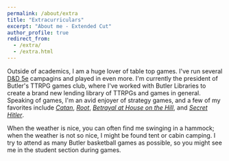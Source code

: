 ```yaml
---
permalink: /about/extra
title: "Extracurriculars"
excerpt: "About me - Extended Cut"
author_profile: true
redirect_from: 
  - /extra/
  - /extra.html
---
```


Outside of academics, I am a huge lover of table top games. I've run several [D&D 5e](https://en.wikipedia.org/wiki/Dungeons_%26_Dragons) campagins and played in even more. I'm currently the president of Butler's TTRPG games club, where I've worked with Butler Libraries to create a brand new lending library of TTRPGs and games in general. Speaking of games, I'm an avid enjoyer of strategy games, and a few of my favorites include *[Catan](https://en.wikipedia.org/wiki/Catan)*, *[Root](https://en.wikipedia.org/wiki/Root_(board_game))*, *[Betrayal at House on the Hill](https://en.wikipedia.org/wiki/Betrayal_at_House_on_the_Hill)*, and *[Secret Hitler](https://en.wikipedia.org/wiki/Secret_Hitler)*.

When the weather is nice, you can often find me swinging in a hammock; when the weather is not so nice, I might be found tent or cabin camping. I try to attend as many Butler basketball games as possible, so you might see me in the student section during games.
